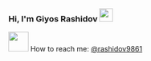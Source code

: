 ### Hi, I'm  Giyos Rashidov <img src="https://media.giphy.com/media/hvRJCLFzcasrR4ia7z/giphy.gif" width="27px">

<img src="https://i.pinimg.com/originals/9b/97/87/9b9787fb5209b99c3207554a341e3f32.png" width="40px"> How to reach me: [@rashidov9861](https://instagram.com/rashidov9861)
